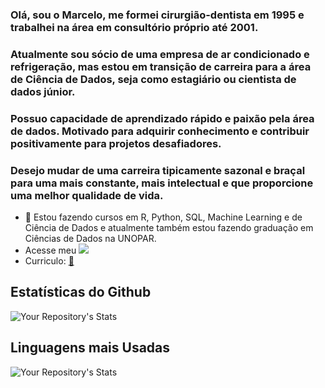 ### Olá, sou o Marcelo, me formei cirurgião-dentista em 1995 e trabalhei na área em consultório próprio até 2001.
### Atualmente sou sócio de uma empresa de ar condicionado e refrigeração, mas estou em transição de carreira para a área de Ciência de Dados, seja como estagiário ou cientista de dados júnior.
### Possuo capacidade de aprendizado rápido e paixão pela área de dados. Motivado para adquirir conhecimento e contribuir positivamente para projetos desafiadores.
### Desejo mudar de uma carreira tipicamente sazonal e braçal para uma mais constante, mais intelectual e que proporcione uma melhor qualidade de vida.


- 🌱 Estou fazendo cursos em R, Python, SQL, Machine Learning e de Ciência de Dados e atualmente também estou fazendo graduação em Ciências de Dados na UNOPAR.
- Acesse meu <a href='https://www.linkedin.com/in/marlevek/' alt="Linkedin" target="_blank">
  <img src='https://img.shields.io/badge/LinkedIn-0077B5?style=for-the-badge&logo=linkedin&logoColor=white'></a>
- Curriculo: <a href="https://marlevek.github.io/cv/" target='_blank'> :page_facing_up:</a>

## Estatísticas do Github

 ![Your Repository's Stats](https://github-readme-stats.vercel.app/api?username=marlevek&show_icons=true)


## Linguagens mais Usadas
 ![Your Repository's Stats](https://github-readme-stats.vercel.app/api/top-langs/?username=marlevek&theme=blue-green)

 
